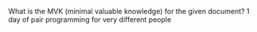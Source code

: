 What is the MVK (minimal valuable knowledge) for the given document?
1 day of pair programming for very different people